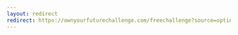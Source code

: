 ```yaml
---
layout: redirect
redirect: https://ownyourfuturechallenge.com/freechallenge?source=optinposts&a=1899
---
```


